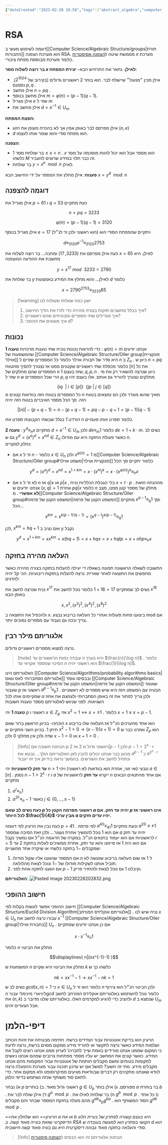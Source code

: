 ```yaml
---
{"dateCreated":"2023-02-28 10:58","tags":["abstract_algebra","computer_science"],"pageDirection":"rtl","dg-publish":true,"permalink":"/computer-science/algebraic-structure/rsa-and-diffie-hellman/","dgPassFrontmatter":true}
---
```



# RSA 
דוגמה לשימוש מעשי ב[[Computer Science/Algebraic Structure/groups\|תורת החבורות]] הוא מערכת הצפנה RSA. מערכת זו מממשת שיטה ל[הצפנה אסימטרית](https://he.wikipedia.org/wiki/%D7%9E%D7%A4%D7%AA%D7%97_%D7%A6%D7%99%D7%91%D7%95%D7%A8%D7%99) כלומר מערכת מבוססת מפתח ציבורי.

__בר רוצה לשלוח מסר $x$ לאילן.__
נתאר את התרחיש הבא-
__יצירת המפתח__:
* אילן מכין ״מנעול״ שיישלח לבר. הוא בוחר 2 ראשוניים גדולים (בקירוב של $2^{1024}$). נסמנם $p,q$ .
* אילן מחשב $n=pq$ .
* אילן מחשב בנוסף $m=\varphi(n)=(p-1)(q-1)$. 
* אילן מגריל $e$ שזר ל $m$
* אילן מחשב את $d=e^{-1}\in U_{m}$ 

__הפצת המפתח:__ 
* אילן מפרסם לבר באופן אמין אך לא בהכרח מוצפן את הזוג $(n,e)$ 
* $d$ הוא מפתח סודי והוא שומר אותו לעצמו. 

__הצפנה__:
* בר שולחת מסר $1\leq x<n$ . $x$ הוא מספר אבל הוא יכול להוות מוסכמה על מסר כלשהו $M$ זה כבר תלוי במידע שרוצים להעביר.
* בר שולחת $y=x^{e}\mod n$ לאילן.

__פענוח__:
אילן מחלץ את המספר על ידי החישוב הבא $x=y^{d}\mod n$ 

## דוגמה להצפנה
אילן מגריל את $p=61$ ו $q=53$
כעת מתקיים 

$$n=pq=3233$$

$$\varphi(n)=(p-1)(q-1)=3120$$

אילן מגריל בנוסף $e=17$ (הוא ראשוני ולכן זר לנ״ל) ויתקיים שהמפתח הסודי הוא 

$$d\equiv_{3120} e^{-1}\equiv_{3120} 2753$$

כעת אילן מפרסם את $(3233,17)$ ומחכה...
בר רוצה לשלוח את $x=65$ לאילן. היא מחשבת את ההודעה המוצפנה 

$$y=x^{17} \ mod \ \ 3233= 2790 $$

בר שולחת את $y$ לאילן... והוא מחלץ את המידע באמצעות $d$ כלומר

$$x=2790^{2753}\equiv_{3233} 65$$

>[!warning] ישנן כמה שאלות שעולות לנו
>1) איך בכלל מחשבים חזקות בצורה מהירה כדי לזרז את הליך החישוב?
>2) איך מגרילים שתי מספרים ומבטיחים שהם ראשוניים?
>3) איך מוצאים את ההופכי $d$?

## נכונות
כדי להראות נכונות נוכיח שתי טענות מרכזיות
__טענה 1__ : $\varphi(n)=m$
אנחנו יודעים שהמשמעות של [[Computer Science/Algebraic Structure/Oiler group\|פונקציית אוילר]] היא סדר של חבורה אוילר כלומר כל המספרים שזרים ל $n$ ב $Z_{n}$ . כיוון ש $n=pq$ כלומר מכפלת שתי ראשוניים שקטנים ממנו אז נצטרך להסיך מהטווח $[n]$ את כל המספרים שהם מחלקים של $n$ שזה בעצם $1,q,p,n$ . כיוון שנרצה להשאיר רק את מי שזר ל $n$ הרי שכל המספרים ש $p,q$ מחלקים נצטרך להוריד גם אותם. אלו בעצם יהיו 

$$\{iq\ \ | \  i\in[p]\} \ \ \{jp \ |\ j\in[q]\}$$
כל המספרים בטווח הזה בוודאות קטנים מ $n$ מאיך שהוא מוגדר ולכן הם נמצאים בטווח הזה. סך הכל מספר האיברים בטווח הזה יהיה

$$|[n]|-(p+q-1)= n-(p+q-1)=pq-p-q+1 =(p-1)(q-1)$$

_הורדנו $1$ בגלל שבשתי הקבוצות ספרנו את $n$ כלומר ספרנו אותו פעמיים._

__טענה 2__ : $y^{d}\equiv_{n}x$ 
מתקיים $d=e^{-1}\in U_{m}$ ולכן $de\equiv_{m}1$  כלומר $de=1+k\cdot m$. נשים לב גם ש $y^{d}=(x^{e})^{d}=x^{ed}\in Z_{n}$ כאשר פעולת החזקה היא עם מודולו $n$.  
_נחלק למקרים:_
* אם $x$ זר ל $n$ - כלומר $x\in U_{n}$ ולכן $x^{\varphi(n)}=1$ מ[[Computer Science/Algebraic Structure/Oiler group#פונקציית אוילר\|משפט אוילר]]  כלומר יתקיים סך הכל 

$$y^{d}=(x^{e})^{d}=x^{ed}=x^{1+km}=x\cdot (x^{m})^{k}=x\cdot(x^{\varphi(n)})^{k}\equiv_{n}x$$

* אם $x$ לא זר ל $n$ אז $q|x$ או $p|x$ , בלי הגבלת הכלליות נניח $x=t\cdot p$ . מההנחה הזאת אנחנו יודעים ש $(x,q)=1$ אחרת $pq|x$ כלומר $n$ מחלק של מספר קטן ממנו, מצב __לא אפשרי__ . מ[[Computer Science/Algebraic Structure/Oiler group#המשפט הקטן של פרמה\|המשפט הקטן של פרמה]] מתקיים $x^{q-1}\equiv_{q}1$ וסך הכל... 

$$x^{km}=x^{k(p-1)(q-1)}=(x^{q-1})^{k(p-1)}\equiv_{q}1$$

לכן, $x^{km}=hq+1$ ואם נציב ב $y$ נקבל

$$y^{d}=x^{1+km}=xx^{km}=x(hq+1)=x+hqx= x+hqtp=x+nhp\equiv_{n}x$$

## העלאה מהירה בחזקה
התשובה לשאלה הראשונה תמונה בשאלה די יעילה להעלות בחזקה בצורה מהירה כאשר מחפשים את התוצאה לאחר שארית. 
נרצה להעלות בחזקות ריבועיות. הכי קל יהיה להדגים:

נניח שנרצה לחשב את $x^{17}$ נשים לב שמתקיים $17=16+1$ כלומר נוכל לחשב את $x^{16}$ באופן הבא

$$x,x^{2},(x^{2})^{2},(x^{4})^{2}, (x^{8})^{2}$$

ולהכפיל את התוצאה ב $x$. ביצענו פחות פעולות ואחרי כל העלאה בריבוע נבצע mod אם צריך וככה גם נעבוד עם מספרים נמוכים יותר.


## אלגוריתם מילר רבין
נרצה למצוא מספרים ראשוניים גדולים. 

>[!note] עובדה
>כמות הראשוניים עד $n$ היא בערך $\frac{n}{\log n}$ . כלומר הסיכוי שמספר אקראי עד $n$ הוא ראשוני יהיה $\frac{1}{\log n}$.

האלגוריתם הינו [[Computer Science/Algorithms/probability algorithms basics\|אלגוריתם הסתברותי לאס וגאס]] ובבסיסו עומד [[Computer Science/Algebraic Structure/Oiler group#המשפט הקטן של פרמה\|המשפט הקטן של פרמה]] שאומר שעבור $p$ ראשוני אז $a^{p-1}\equiv_{p}1$ . הבעיה עם המשפט הזה היא שיש מספרים לא ראשוניים שמקיימים אותו לכל $a$ ולכן צריך לפתור את זה באופן הסתברותי ולצמצם את אחוז השגיאות. לפני שניגש לאלגוריתם מספר טענות חשובות

__טענה 1__ יהי $p$ ראשוני ו $x\in Z_{p}$ אזי $x^{2}=1\leftrightarrow x=\pm 1$ . כלומר $x=1\vee x=p-1$.

_הוכחה-_
בכיוון הראשון ברור שאם $x$ הוא אחד מהערכים הנ״ל אז העלאה שלו בריבוע תיתן $1$.
בכיוון השני מתקיים ש $x^{2}-1=0\to (x-1)(x+1)=0$
אמרנו כבר ש $Z_{p}$ הוא שדה ולכן אין מחלקי $0$ ולכן $x-1=0$ או $x+1=0$ .

>[!info] הבחנה חשובה
>אם $p$ ראשוני גדול מ 2 אז $2|p-1$ ולכן $p-1=2^{s}\cdot r$ מכאן כבר אנחנו יכולים להבין לאן האלגוריתם הולך... נבטא את $a^{p-1}$ כ $a^{2^{s}\cdot r}$ ונתחיל לחשב את השורשים. בהמשך נראה בידיוק איך זה יעבוד

__עד חזק לראשוניות__
יהי $n>1$ טבעי (ואי זוגי, אחרת הוא בוודאות לא ראשוני) ויהי $a\in[n]$ . נסמן $n-1=2^{s}\cdot r$ ו
$a$ ייקרא __עד חזק__ לראשוניות של $n$ אם אחד מהתנאים הבאים מתקיים 
1) $a^{r}\equiv_{n}1$
2) $a^{2^{j}r}\equiv_{n}-1$ כאשר $j\in\{0,\dots,s-1\}$ 

__כעת נשים לב שאם $p$ ראשוני מפרמה הקטן כל $a$ יהיה עד חזק. אם $p$ אינו ראשוני אז לכל היותר $\frac{1}{4}$ מבין ערכי $a$ יהיו עדים חזקים.__

כעת נבין את הרעיון לפי דוגמה $p=41$ . לפי פרמה $a^{40}\equiv_{41}1$ וכעת מתקיים $a^{20}\equiv\pm 1$ אם הוא $1$ נוכל להמשיך אחרת נעצור... ולכן זאת הסיבה שמספר $a$ יהיה עד חזק לראשוניות אם הוא יעמוד בתנאים הנ״ל. במקרה של הדוגמה הנ״ל אם נמשיך נקבל $r=5$ אם הוא היה $1$ אז סיימנו והוא עד חזק, אחרת ממשיכים לעלות בחזקת $2$ עד שמקבלים $-1$ בחזקה כלשהי או שיקרה אחד מהשניים: 
1) אם המספר שהגענו אליו שקול מודולו $n$ ל $1$ אז שום העלאה בריבוע שנעשה לא תוביל אותנו לשקילות מודולו של $-1$ ונוכל לצאת מהלולאה.
2) אם הגענו לחזקה אחת לפני $p-1$ וקיבלנו $1$ גם נוכל לצאת ולהחזיר פריק. 

__האלגוריתם__:
![Pasted image 20230228202832.png](/img/user/Assets/Pasted%20image%2020230228202832.png)

## חישוב ההופכי
חישוב ההופכי אפשר לעשות בקלות לפי [[Computer Science/Algebraic Structure/Euclid Division Algorithm\|אלגוריתם אוקלידס המורחב]] . נניח שיש לנו $x\in U_{n}$ עבורו נרצה לחשב את $x^{-1}$ [[Computer Science/Algebraic Structure/Oiler group\|בחבורת אוילר]] $U_{n}$ . אם כן אנחנו יודעים שמתקיים 

$$x\cdot x^{-1}\equiv_{n}1$$

כלומר  $n$ מחלק את הביטוי

$$\displaylines{
n|(xx^{-1}-1)
}$$

המשמעות ש $n$ מחלק את הביטוי היא שקיים $k$ כלשהו כך ש 

$$nk=xx^{-1}-1\to xx^{-1}-nk=1$$

נשים לב ש $gcd(x,n)=1$ כי $x\in U_{n}$ כלומר הוא זר ל $n$ ולכן הביטוי הנ״ל הוא צירוף ליניארי מינימלי עבור הgcd כלומר נוכל להשתמש באלגוריתם אוקלידס המורחב לחשב את $(n,k)$ ולהציב כדי להגיע למקדמים האלו. באלגוריתם שלנו מדובר ב $d$ שנמצא ב $U_{m}$ אבל הצעדים זהים.

# דיפי-הלמן
הרעיון הוא בדיקת אוטנטיות עבור הצדדים ברשת. חתימה מבטיחה את זהות הכותב ושלמות המידע כאשר נרצה לתקשר או להוריד מידע ממקום מסוים ברשת, נרצה לדעת כי המקום שממנו אנחנו מורידים באמת שייך לחברה\ לערוץ ממנו אנחנו רוצים לקבל את המידע. כאשר קונים את המחשב יש עליו מספר מפתחות צרובים שמהם אנחנו ניגשים למקומות בטוחים ומשם מקבלים חותמת של אוטנטיות עבור המקומות מהם אנחנו מקבלים מידע. מתי זה חשוב? למשל אם יש עדכון תוכנה עבור מערכת ההפעלה נרצה לוודא שאנחנו מתקינים רק דברים שבוודאות מגיעים ממיקרוסופט ולא ממקום אחר.
כדי לתאם סוד משותף שכזה נשתמש בדיפי הלמן.

א) נבחר $p$ ראשוני גדול מאוד.
ב) בוחרים $g\in U_{p}$ מפורסם.
ג) אילן בוחר $a$ בר בוחרת $b$ .
ד) אילן שולח לבר את $g^{a}\mod p$ . 
ה) בר שולחת לאילו את $g^{b}\mod p$ .
ו) כל אחד מהם מעלה בחזקת המספר שבחר והם מקבלים $g^{ab}\equiv_{p}g^{ba}$ . הסוד המשותף הוא $g^{ab}\mod p$ . 

==_הרעיון== הוא שלחלץ את $a$ או את $b$ היא בעצם קשורה לפתרון של בעיית הלוג הדיסקרטי שזאת בעייה מאוד קשה. ב RSA הקושי בפתרון הוא למעשה בעובדה ש $d$ הוא סודי והעלאה בחזקה מאוד גבוהה דיסקרטית היא גם בעיה מאוד קשה חישובית._

>[!info] הבחנה
>אלגוריתם זה הוא הבסיס ל[הצפנה סימטרית](https://he.wikipedia.org/wiki/%D7%A6%D7%95%D7%A4%D7%9F_%D7%A1%D7%99%D7%9E%D7%98%D7%A8%D7%99) 

